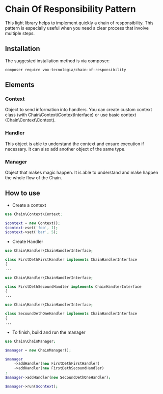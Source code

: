 # Chain Of Responsibility Pattern
This light library helps to implement quickly a chain of responsibility. This pattern is especially useful when you need a clear process that involve multiple steps.


## Installation

The suggested installation method is via composer:

```
composer require vox-tecnologia/chain-of-responsibility
```

## Elements

### Context
Object to send information into handlers. 
You can create custom context class (with Chain\Context\ContextInterface) or use basic context (Chain\Context\Context).

### Handler
This object is able to understand the context and ensure execution if necessary.
It can also add another object of the same type.

### Manager
Object that makes magic happen.
It is able to understand and make happen the whole flow of the Chain.

## How to use

- Create a context
```php
use Chain\Context\Context;
```
```php
$context = new Context();
$context->set('foo', 1);
$context->set('bar', 5);
```

- Create Handler
```php
use Chain\Handler\ChainHandlerInterface;

class FirstDethFirstHandler implements ChainHandlerInterface
{
...
```
```php
use Chain\Handler\ChainHandlerInterface;

class FirstDethSecoundHandler implements ChainHandlerInterface
{
...
```

```php
use Chain\Handler\ChainHandlerInterface;

class SecoundDethOneHandler implements ChainHandlerInterface
{
...
```


- To finish, build and run the manager 

```php
use Chain\ChainManager;
```

```php
$manager = new ChainManager();

$manager
    ->addHandler(new FirstDethFirstHandler)
    ->addHandler(new FirstDethSecoundHandler)
;
$manager->addHandler(new SecoundDethOneHandler);

$manager->run($context);
```









